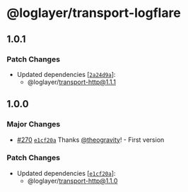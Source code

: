 # @loglayer/transport-logflare

## 1.0.1

### Patch Changes

- Updated dependencies [[`2a24d9a`](https://github.com/loglayer/loglayer/commit/2a24d9abf07087c7121d4eedd98d03cf8c0fbc6c)]:
  - @loglayer/transport-http@1.1.1

## 1.0.0

### Major Changes

- [#270](https://github.com/loglayer/loglayer/pull/270) [`e1cf20a`](https://github.com/loglayer/loglayer/commit/e1cf20a1bb2535127d1f05d14c337f060c8b399b) Thanks [@theogravity](https://github.com/theogravity)! - First version

### Patch Changes

- Updated dependencies [[`e1cf20a`](https://github.com/loglayer/loglayer/commit/e1cf20a1bb2535127d1f05d14c337f060c8b399b)]:
  - @loglayer/transport-http@1.1.0
